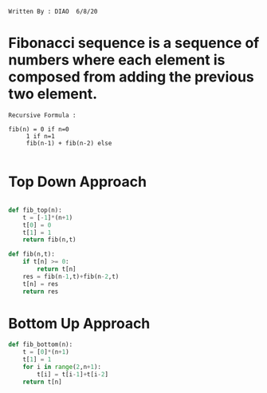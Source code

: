 ``` Written By : DIAO  6/8/20 ```
# Fibonacci sequence is a sequence of numbers where each element is composed from adding the previous two element.
```
Recursive Formula : 

fib(n) = 0 if n=0 
	 1 if n=1 
	 fib(n-1) + fib(n-2) else


```

# Top Down  Approach 
```python

def fib_top(n):
	t = [-1]*(n+1)
	t[0] = 0
	t[1] = 1
	return fib(n,t)

def fib(n,t):
	if t[n] >= 0:
		return t[n]
	res = fib(n-1,t)+fib(n-2,t)
	t[n] = res
	return res

```

# Bottom Up Approach 
```python 
def fib_bottom(n):
	t = [0]*(n+1)
	t[1] = 1 
	for i in range(2,n+1):
		t[i] = t[i-1]+t[i-2]
	return t[n]

```
